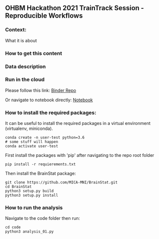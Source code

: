 ## OHBM Hackathon 2021 TrainTrack Session - Reproducible Workflows

### Context:
What it is about

### How to get this content

### Data description

### Run in the cloud
Please follow this link: [Binder Repo](https://mybinder.org/v2/gh/JuliAne/ohbm-handson-test/8a471d1a10fa916b74a7d704a9531df9c28ec806)

Or navigate to notebook directly: [Notebook](https://hub.mybinder.turing.ac.uk/user/juliane-ohbm-handson-test-icpsyfnt/notebooks/code/analysis_notebook.ipynb)

### How to install the required packages:

It can be useful to install the required packages in a virtual environment (virtualenv, miniconda).

```
conda create -n user-test python=3.6
# some stuff will happen
conda activate user-test
```

First install the packages with 'pip' after navigating to the repo root folder

```
pip install -r requierements.txt
```

Then install the BrainStat package:

```
git clone https://github.com/MICA-MNI/BrainStat.git
cd BrainStat
python3 setup.py build
python3 setup.py install
```

### How to run the analysis

Navigate to the code folder then run:

```
cd code
python3 analysis_01.py
```
